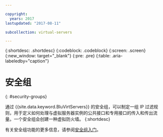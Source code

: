 ```yaml
---

copyright:
  years: 2017
lastupdated: "2017-08-11"

subcollection: virtual-servers

---
```


{:shortdesc: .shortdesc}
{:codeblock: .codeblock}
{:screen: .screen}
{:new_window: target="_blank"}
{:pre: .pre}
{:table: .aria-labeledby="caption"}


# 安全组
{: #security-groups}

通过 {{site.data.keyword.BluVirtServers}} 的安全组，可以制定一组 IP 过滤规则，用于定义如何处理与虚拟服务器实例的公共接口和专用接口的传入和传出流量。一个安全组会创建一种虚拟防火墙。
{:shortdesc}

有关安全组功能的更多信息，请参阅[安全组入门](/docs/infrastructure/security-groups?topic=security-groups-getting-started)。
